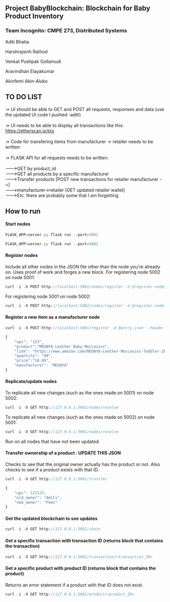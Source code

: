 ## Project BabyBlockchain: Blockchain for Baby Product Inventory
### Team Incognito: CMPE 273, Distributed Systems

Aditi	Bhatia

Harshrajsinh	Rathod

Venkat Pushpak Gollamudi

Aravindhan	Elayakumar

Akinfemi	Akin-Aluko

## TO DO LIST

-> UI should be able to GET and POST all requests, responses and data (use the updated UI code I pushed -aditi)  <br /> <br />
-> UI needs to be able to display all transactions like this: https://etherscan.io/txs   <br /> <br />
-> Code for transfering items from manufacturer -> retailer needs to be written <br /> <br />
-> FLASK API for all requests needs to be written: <br /> <br />
--->GET by product_id <br /> 
--->GET all products by a specific manufacturer <br /> 
--->Transfer products [POST new transactions for retailer manufacturer ->] <br /> 
--->manufacturer->retailer [GET updated retailer wallet] <br /> 
--->Etc. there are probably some that I am forgetting <br />

## How to run
#### Start nodes
```js
FLASK_APP=server.py flask run --port=5001
```

```js
FLASK_APP=server.py flask run --port=5002
```

#### Register nodes
Include all other nodes in the JSON file other than the node you're already on. Uses proof of work and forges a new block.
For registering node 5002 on node 5001: 
```js
curl -i -X POST http://localhost:5001/nodes/register -d @register-node5001.json --header "Content-Type: application/json"
```

For registering node 5001 on node 5002: 
```js
curl -i -X POST http://localhost:5002/nodes/register -d @register-node5002.json --header "Content-Type: application/json"
```

#### Register a new item as a manufacturer node
```js
curl -i -X POST http://localhost:5001/register -d @entry.json --header "Content-Type: application/json"

{
	"upc": "123",
	"product":"MEGNYA Leather Baby Moccasins",
	"link": "https://www.amazon.com/MEGNYA-Leather-Moccasins-Toddler-ZH0003-Brown-12-5/dp/B07BBVPSPW/ref=sr_1_1_sspa?ie=UTF8&qid=1525936891&sr=8-1-spons&keywords=baby+shoes&psc=1",
	"quantity": "90",
	"price":"18.99",
	"manufacturer": "MEGNYA"
}

```

#### Replicate/update nodes
To replicate all new changes (such as the ones made on 5001) on node 5002:
```js
curl -i -X GET http://127.0.0.1:5002/nodes/resolve
```
To replicate all new changes (such as the ones made on 5002) on node 5001:
```js
curl -i -X GET http://127.0.0.1:5001/nodes/resolve
```
Run on all nodes that have not been updated.

#### Transfer ownership of a product : UPDATE THIS JSON
Checks to see that the original owner actually has the product or not. Also checks to see if a product exists with that ID.
```js
curl -i -X GET http://127.0.0.1:5001/transfer

{
	"upc": 123123,
	"old_owner": "Aditi", 
	"new_owner": "Femi"
}

```

#### Get the updated blockchain to see updates
```js
curl -i -X GET http://127.0.0.1:5001/chain
```

#### Get a specific transaction with transaction ID (returns block that contains the transaction)
```js
curl -i -X GET http://127.0.0.1:5001/transaction/<transaction_ID>
```

#### Get a specific product with product ID (returns block that contains the product)
Returns an error statement if a product with that ID does not exist.
```js
curl -i -X GET http://127.0.0.1:5001/product/<product_ID>
```
